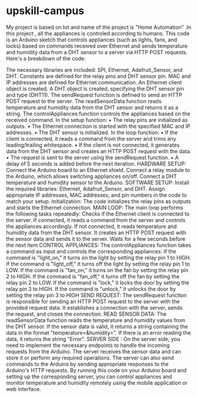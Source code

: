 # upskill-campus
My project is based on Iot and name of the project is "Home Automation" .In this project , all the appliances is controled according to humans.
This code is an Arduino sketch that controls appliances (such as lights, fans, and locks) based on commands received over Ethernet and sends temperature and humidity data from a DHT sensor to a server via HTTP POST requests. Here's a breakdown of the code:

The necessary libraries are included: SPI, Ethernet, Adafruit_Sensor, and DHT.
Constants are defined for the relay pins and DHT sensor pin.
MAC and IP addresses are defined for Ethernet communication.
An Ethernet client object is created.
A DHT object is created, specifying the DHT sensor pin and type (DHT11).
The sendRequest function is defined to send an HTTP POST request to the server.
The readSensorData function reads temperature and humidity data from the DHT sensor and returns it as a string.
The controlAppliances function controls the appliances based on the received command.
In the setup function: • The relay pins are initialized as outputs. • The Ethernet connection is started with the specified MAC and IP addresses. • The DHT sensor is initialized.
In the loop function: • If the client is connected, it reads a command from the server and trims any leading/trailing whitespace. • If the client is not connected, it generates data from the DHT sensor and creates an HTTP POST request with the data. • The request is sent to the server using the sendRequest function. • A delay of 5 seconds is added before the next iteration. HARDWARE SETUP: Connect the Arduino board to an Ethernet shield. Connect a relay module to the Arduino, which allows switching appliances on/off. Connect a DHT temperature and humidity sensor to the Arduino. SOFTWARE SETUP: Install the required libraries: Ethernet, Adafruit_Sensor, and DHT. Assign appropriate IP addresses, MAC addresses, and pin numbers in the code to match your setup. Initialization: The code initializes the relay pins as outputs and starts the Ethernet connection. MAIN LOOP: The main loop performs the following tasks repeatedly: Checks if the Ethernet client is connected to the server. If connected, it reads a command from the server and controls the appliances accordingly. If not connected, it reads temperature and humidity data from the DHT sensor. It creates an HTTP POST request with the sensor data and sends it to the server. Waits for a few seconds before the next item CONTROL APPLIANCES: The controlAppliances function takes a command as input and controls the corresponding appliances: If the command is "light_on," it turns on the light by setting the relay pin 1 to HIGH. If the command is "light_off," it turns off the light by setting the relay pin 1 to LOW. If the command is "fan_on," it turns on the fan by setting the relay pin 2 to HIGH. If the command is "fan_off," it turns off the fan by setting the relay pin 2 to LOW. If the command is "lock," it locks the door by setting the relay pin 3 to HIGH. If the command is "unlock," it unlocks the door by setting the relay pin 3 to HIGH SEND REQUEST: The sendRequest function is responsible for sending an HTTP POST request to the server with the provided request data. It establishes a connection with the server, sends the request, and closes the connection. READ SENSOR DATA: The readSensorData function reads the temperature and humidity values from the DHT sensor. If the sensor data is valid, it returns a string containing the data in the format "temperature=&humidity=". If there is an error reading the data, it returns the string "Error". SERVER SIDE : On the server side, you need to implement the necessary endpoints to handle the incoming requests from the Arduino. The server receives the sensor data and can store it or perform any required operations. The server can also send commands to the Arduino by sending appropriate responses to the Arduino's HTTP requests. By running this code on your Arduino board and setting up the corresponding server, you can control appliances and monitor temperature and humidity remotely using the mobile application or web interface.
